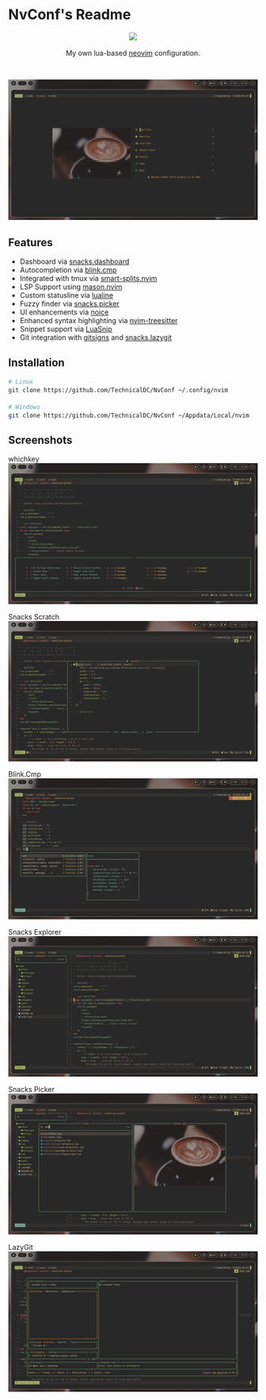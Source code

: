 # NvConf's Readme

<div class="class" align="center">
	<image class="banner" src="images/banner.png" style="width:400px;height:auto;">

My own lua-based [neovim](https://neovim.org/) configuration.
</div>
<br>

![home](https://github.com/TechnicalDC/NvConf/blob/main/images/snacks_dashboard.png)

## Features

* Dashboard via [snacks.dashboard](https://github.com/folke/snacks.nvim/blob/main/docs/dashboard.md)
* Autocompletion via [blink.cmp](https://github.com/saghen/blink.cmp)
* Integrated with tmux via [smart-splits.nvim ](https://github.com/mrjones2014/smart-splits.nvim)
* LSP Support using [mason.nvim](https://github.com/williamboman/mason.nvim)
* Custom statusline via [lualine](https://github.com/nvim-lualine/lualine.nvim)
* Fuzzy finder via [snacks.picker](https://github.com/folke/snacks.nvim/blob/main/docs/picker.md)
* UI enhancements via [noice](https://github.com/folke/noice.nvim)
* Enhanced syntax highlighting via [nvim-treesitter](https://github.com/tree-sitter/tree-sitter)
* Snippet support via [LuaSnip](https://github.com/L3MON4D3/LuaSnip)
* Git integration with [gitsigns](https://github.com/lewis6991/gitsigns.nvim) and [snacks.lazygit](https://github.com/folke/snacks.nvim/blob/main/docs/lazygit.md)

## Installation

```bash
# Linux
git clone https://github.com/TechnicalDC/NvConf ~/.config/nvim

# Windows
git clone https://github.com/TechnicalDC/NvConf ~/Appdata/Local/nvim
```

## Screenshots

whichkey
![whichkey](https://github.com/TechnicalDC/NvConf/blob/main/images/whichkey.png)

Snacks Scratch
![snacks_scratch](https://github.com/TechnicalDC/NvConf/blob/main/images/snacks_scratch.png)

Blink.Cmp
![blink](https://github.com/TechnicalDC/NvConf/blob/main/images/blink.png)

Snacks Explorer
![snacks_explorer](https://github.com/TechnicalDC/NvConf/blob/main/images/snacks_explorer.png)

Snacks Picker
![snacks_picker](https://github.com/TechnicalDC/NvConf/blob/main/images/snacks_picker.png)

LazyGit
![lazygit](https://github.com/TechnicalDC/NvConf/blob/main/images/lazygit.png)
